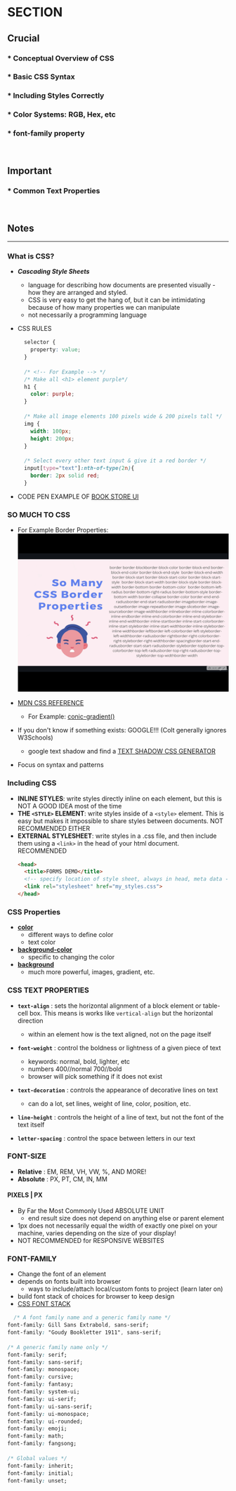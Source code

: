# SECTION

## Crucial 

### * Conceptual Overview of CSS
### * Basic CSS Syntax
### * Including Styles Correctly
### * Color Systems: RGB, Hex, etc
### * font-family property

<br>

## Important 

### * Common Text Properties

<br>

## Notes

<hr>

### What is CSS?
- **_Cascading Style Sheets_**
  - language for describing how documents are presented visually - how they are arranged and styled. 
  - CSS is very easy to get the hang of, but it can be intimidating because of how many properties we can manipulate
  - not necessarily a programming language 

- CSS RULES
  ```css
    selector {
      property: value;
    }

    /* <!-- For Example --> */
    /* Make all <h1> element purple*/
    h1 {
      color: purple;
    }

    /* Make all image elements 100 pixels wide & 200 pixels tall */
    img {
      width: 100px;
      height: 200px;
    }

    /* Select every other text input & give it a red border */
    input[type="text"]:nth-of-type(2n){
      border: 2px solid red;
    }
  ```
- CODE PEN EXAMPLE OF [BOOK STORE UI](https://codepen.io/TurkAysenur/pen/JjGKKrP)

### SO MUCH TO CSS

- For Example Border Properties:
![CSS BORDER PROPERTIES](pictures/css_border_properties.jpeg)

- [MDN CSS REFERENCE](https://developer.mozilla.org/en-US/docs/Web/CSS/Reference)
  - For Example: [conic-gradient()](https://developer.mozilla.org/en-US/docs/Web/CSS/conic-gradient)

- If you don't know if something exists: GOOGLE!!! (Colt generally ignores W3Schools)
  - google text shadow and find a [TEXT SHADOW CSS GENERATOR](https://html-css-js.com/css/generator/text-shadow/)

- Focus on syntax and patterns

### Including CSS
- **INLINE STYLES**: write styles directly inline on each element, but this is NOT A GOOD IDEA most of the time
- **THE `<STYLE>` ELEMENT**: write styles inside of a `<style>` element. This is easy but makes it impossible to share styles between documents. NOT RECOMMENDED EITHER
- **EXTERNAL STYLESHEET**: write styles in a .css file, and then include them using a `<link>` in the head of your html document. RECOMMENDED
  ```html
  <head>
    <title>FORMS DEMO</title>
    <!-- specify location of style sheet, always in head, meta data -->
    <link rel="stylesheet" href="my_styles.css">
  </head>  
  ```

### CSS Properties
- [**color**](https://developer.mozilla.org/en-US/docs/Web/CSS/color)
  - different ways to define color
  - text color
- [**background-color**](https://developer.mozilla.org/en-US/docs/Web/CSS/background-color)
  - specific to changing the color
- [**background**](https://developer.mozilla.org/en-US/docs/Web/CSS/background)
  - much more powerful, images, gradient, etc. 

### CSS TEXT PROPERTIES

- **`text-align`** : sets the horizontal alignment of a block element or table-cell box. This means is works like `vertical-align` but the horizontal direction
  - within an element how is the text aligned, not on the page itself

- **`font-weight`** : control the boldness or lightness of a given piece of text
  - keywords: normal, bold, lighter, etc
  - numbers 400//normal  700//bold
  - browser will pick something if it does not exist

- **`text-decoration`** : controls the appearance of decorative lines on text
  - can do a lot, set lines, weight of line, color, position, etc.

- **`line-height`** : controls the height of a line of text, but not the font of the text itself

- **`letter-spacing`** : control the space between letters in our text

### FONT-SIZE
- **Relative** : EM, REM, VH, VW, %, AND MORE!
- **Absolute** : PX, PT, CM, IN, MM

#### PIXELS | PX
- By Far the Most Commonly Used ABSOLUTE UNIT
  - end result size does not depend on anything else or parent element
- 1px does not necessarily equal the width of exactly one pixel on your machine, varies depending on the size of your display!
- NOT RECOMMENDED for RESPONSIVE WEBSITES

### FONT-FAMILY
- Change the font of an element
- depends on fonts built into browser
  - ways to include/attach local/custom fonts to project (learn later on)
- build font stack of choices for browser to keep design
- [CSS FONT STACK](https://www.cssfontstack.com/)
```css
  /* A font family name and a generic family name */
font-family: Gill Sans Extrabold, sans-serif;
font-family: "Goudy Bookletter 1911", sans-serif;

/* A generic family name only */
font-family: serif;
font-family: sans-serif;
font-family: monospace;
font-family: cursive;
font-family: fantasy;
font-family: system-ui;
font-family: ui-serif; 
font-family: ui-sans-serif; 
font-family: ui-monospace; 
font-family: ui-rounded; 
font-family: emoji;
font-family: math;
font-family: fangsong;

/* Global values */
font-family: inherit;
font-family: initial;
font-family: unset;
```

